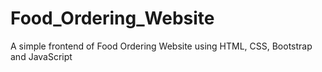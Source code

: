 # Food_Ordering_Website
A simple frontend of Food Ordering Website using HTML, CSS, Bootstrap and JavaScript
